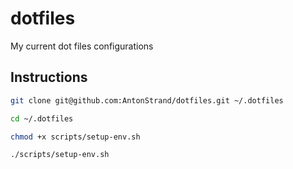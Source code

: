 # dotfiles
My current dot files configurations

## Instructions
```bash
git clone git@github.com:AntonStrand/dotfiles.git ~/.dotfiles
```

```bash
cd ~/.dotfiles
```

```bash
chmod +x scripts/setup-env.sh
```

```bash
./scripts/setup-env.sh
```

